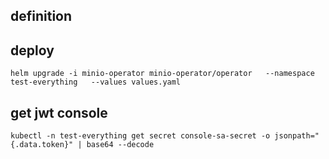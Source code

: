 ## definition

## deploy
```
helm upgrade -i minio-operator minio-operator/operator   --namespace test-everything   --values values.yaml
```

## get jwt console
```
kubectl -n test-everything get secret console-sa-secret -o jsonpath="{.data.token}" | base64 --decode
```
